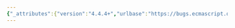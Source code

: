 ```yaml
---
{"_attributes":{"version":"4.4.4+","urlbase":"https://bugs.ecmascript.org/","maintainer":"dherman@mozilla.com"},"bug":{"bug_id":2681,"creation_ts":"2014-04-17 14:04:00 -0700","short_desc":"Treatment of [[Origin]] is confusing","delta_ts":"2014-04-29 23:01:05 -0700","product":"Draft for 6th Edition","component":"editorial issue","version":"Rev 23: April 5, 2014 Draft","rep_platform":"All","op_sys":"All","bug_status":"RESOLVED","resolution":"FIXED","priority":"Normal","bug_severity":"enhancement","everconfirmed":true,"reporter":{"uid":"jorendorff","name":"Jason Orendorff"},"assigned_to":{"uid":"allen","name":"Allen Wirfs-Brock"},"long_desc":[{"commentid":7799,"comment_count":0,"who":{"uid":"jorendorff","name":"Jason Orendorff"},"bug_when":"2014-04-17 14:04:41 -0700","thetext":"Eric Faust noticed this.\n\n[[Origin]] is present on property descriptor records, but it's not an \"attribute\".\n\nhttp://people.mozilla.org/~jorendorff/es6-draft.html#sec-validateandapplypropertydescriptor\n\n9.1.6.3 ValidateAndApplyPropertyDescriptor step 10.a reads:\n>     a. For each attribute field of Desc that is present, set the\n>        correspondingly named attribute of the property named P of\n>        object O to the value of the field.\n\n\"attribute field\" appears only in this section and isn't defined anywhere.\n4.3.33 seems to suggest that [[Origin]] is an attribute;\n6.1.7.1 suggests that it is not.\n\nIn any case we don't want [[Origin]] to be copied here. The [[Origin]] of an ordinary property can't be observed at all. It would be useless and misleading to store it.\n\nI think the best fix is for 10.a to explicitly list the attributes that are copied."},{"commentid":7804,"comment_count":1,"who":{"uid":"allen","name":"Allen Wirfs-Brock"},"bug_when":"2014-04-17 15:06:07 -0700","thetext":"fixed in rev24 editor's draft\n\nAdded:\n\nThe [[Origin]] field, if present, is ignore.\n\nto the text of step 10.a\n\nAlso replaced \"attribute field\" with just \"field\"\n\nFor what it's worth, [[Origin]] is a field of a Property Descriptor record but it is not a property attribute.\n\nI'll think about the naming of [[Origin]]..."},{"commentid":8037,"comment_count":2,"who":{"uid":"allen","name":"Allen Wirfs-Brock"},"bug_when":"2014-04-29 23:01:05 -0700","thetext":"fixed in rev24"}]}}
---
```

